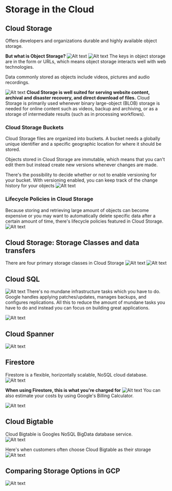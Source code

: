 # Storage in the Cloud
## Cloud Storage
Offers developers and organizations durable and highly available object storage.

**But what is Object Storage?**
![Alt text](image-10.png)
![Alt text](image-11.png)
The keys in object storage are in the form or URLs, which means object storage interacts well with web technologies.

Data commonly stored as objects include videos, pictures and audio recordings.

![Alt text](image-12.png)
**Cloud Storage is well suited for serving website content, archival and disaster recovery, and direct download of files.**
Cloud Storage is primarily used whenever binary large-object (BLOB) storage is needed for online content such as videos, backup and archiving, or as a storage of intermediate results (such as in processing workflows).

### Cloud Storage Buckets
Cloud Storage files are organized into buckets.
A bucket needs a globally unique identifier and a specific geographic location for where it should be stored.

Objects stored in Cloud Storage are immutable, which means that you can't edit them but instead create new versions whenever changes are made.

There's the possibility to decide whether or not to enable versioning for your bucket. With versioning enabled, you can keep track of the change history for your objects
![Alt text](image-13.png)

### Lifecycle Policies in Cloud Storage
Because storing and retrieving large amount of objects can become expensive or you may want to automatically delete specific data after a certain amount of time, there's lifecycle policies featured in Cloud Storage.
![Alt text](image-14.png)

## Cloud Storage: Storage Classes and data transfers
There are four primary storage classes in Cloud Storage
![Alt text](image-15.png)
![Alt text](image-16.png)

## Cloud SQL  
![Alt text](image-17.png)
There's no mundane infrastructure tasks which you have to do. Google handles applying patches/updates, manages backups, and configures replications.
All this to reduce the amount of mundane tasks you have to do and instead you can focus on building great applications.

![Alt text](image-18.png)

## Cloud Spanner  
![Alt text](image-19.png)

## Firestore
Firestore is a flexible, horizontally scalable, NoSQL cloud database.
![Alt text](image-20.png)

**When using Firestore, this is what you're charged for**
![Alt text](image-21.png)
You can also estimate your costs by using Google's Billing Calculator.

![Alt text](image-22.png)

## Cloud Bigtable
Cloud Bigtable is Googles NoSQL BigData database service.  
![Alt text](image-23.png)

Here's when customers often choose Cloud Bigtable as their storage
![Alt text](image-24.png)

## Comparing Storage Options in GCP
![Alt text](image-25.png)

